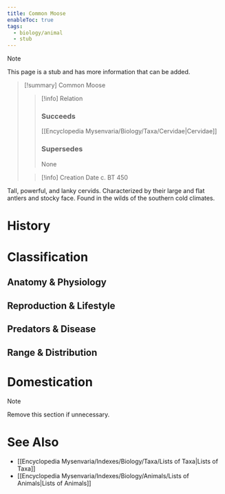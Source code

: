 ```yaml
---
title: Common Moose
enableToc: true
tags:
  - biology/animal
  - stub
---
```


> [!note]
> This page is a stub and has more information that can be added.

> [!summary] Common Moose
> > [!info] Relation
> > ### Succeeds
> > [[Encyclopedia Mysenvaria/Biology/Taxa/Cervidae|Cervidae]]
> > ### Supersedes
> > None
>
> > [!info] Creation Date
> > c. BT 450

Tall, powerful, and lanky cervids. Characterized by their large and flat antlers and stocky face. Found in the wilds of the southern cold climates.
# History

# Classification
## Anatomy & Physiology

## Reproduction & Lifestyle

## Predators & Disease

## Range & Distribution

# Domestication

> [!note]
> Remove this section if unnecessary.
# See Also
- [[Encyclopedia Mysenvaria/Indexes/Biology/Taxa/Lists of Taxa|Lists of Taxa]]
- [[Encyclopedia Mysenvaria/Indexes/Biology/Animals/Lists of Animals|Lists of Animals]]